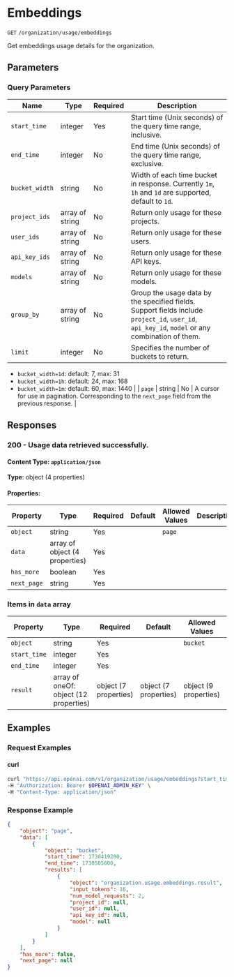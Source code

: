 # Embeddings

`GET` `/organization/usage/embeddings`

Get embeddings usage details for the organization.

## Parameters

### Query Parameters

| Name | Type | Required | Description |
| ---- | ---- | -------- | ----------- |
| `start_time` | integer | Yes | Start time (Unix seconds) of the query time range, inclusive. |
| `end_time` | integer | No | End time (Unix seconds) of the query time range, exclusive. |
| `bucket_width` | string | No | Width of each time bucket in response. Currently `1m`, `1h` and `1d` are supported, default to `1d`. |
| `project_ids` | array of string | No | Return only usage for these projects. |
| `user_ids` | array of string | No | Return only usage for these users. |
| `api_key_ids` | array of string | No | Return only usage for these API keys. |
| `models` | array of string | No | Return only usage for these models. |
| `group_by` | array of string | No | Group the usage data by the specified fields. Support fields include `project_id`, `user_id`, `api_key_id`, `model` or any combination of them. |
| `limit` | integer | No | Specifies the number of buckets to return.
- `bucket_width=1d`: default: 7, max: 31
- `bucket_width=1h`: default: 24, max: 168
- `bucket_width=1m`: default: 60, max: 1440
 |
| `page` | string | No | A cursor for use in pagination. Corresponding to the `next_page` field from the previous response. |

## Responses

### 200 - Usage data retrieved successfully.

#### Content Type: `application/json`

**Type**: object (4 properties)

#### Properties:

| Property | Type | Required | Default | Allowed Values | Description |
| -------- | ---- | -------- | ------- | -------------- | ----------- |
| `object` | string | Yes |  | `page` |  |
| `data` | array of object (4 properties) | Yes |  |  |  |
| `has_more` | boolean | Yes |  |  |  |
| `next_page` | string | Yes |  |  |  |


### Items in `data` array

| Property | Type | Required | Default | Allowed Values | Description |
| -------- | ---- | -------- | ------- | -------------- | ----------- |
| `object` | string | Yes |  | `bucket` |  |
| `start_time` | integer | Yes |  |  |  |
| `end_time` | integer | Yes |  |  |  |
| `result` | array of oneOf: object (12 properties) | object (7 properties) | object (7 properties) | object (9 properties) | object (7 properties) | object (7 properties) | object (3 properties) | object (3 properties) | object (4 properties) | Yes |  |  |  |
## Examples

### Request Examples

#### curl
```bash
curl "https://api.openai.com/v1/organization/usage/embeddings?start_time=1730419200&limit=1" \
-H "Authorization: Bearer $OPENAI_ADMIN_KEY" \
-H "Content-Type: application/json"

```

### Response Example

```json
{
    "object": "page",
    "data": [
        {
            "object": "bucket",
            "start_time": 1730419200,
            "end_time": 1730505600,
            "results": [
                {
                    "object": "organization.usage.embeddings.result",
                    "input_tokens": 16,
                    "num_model_requests": 2,
                    "project_id": null,
                    "user_id": null,
                    "api_key_id": null,
                    "model": null
                }
            ]
        }
    ],
    "has_more": false,
    "next_page": null
}

```

